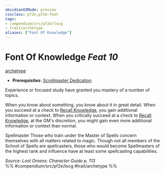```yaml
---
obsidianUIMode: preview
cssclass: pf2e,pf2e-feat
tags:
- compendium/src/pf2e/locg
- trait/archetype
aliases: ["Font Of Knowledge"]
---
```

# Font Of Knowledge  *Feat 10*  
[archetype](archetype.md "Archetype Feat Trait")  

- **Prerequisites**: [Scrollmaster Dedication](scrollmaster-dedication-locg.md)

Experience or focused study have granted you mastery of a number of topics.

When you know about something, you know about it in great detail. When you succeed at a check to [Recall Knowledge](recall-knowledge.md), you gain additional information or context. When you critically succeed at a check to [Recall Knowledge](recall-knowledge.md), at the GM's discretion, you might gain even more additional information or context than normal.

Spellmaster Those who train under the Master of Spells concern themselves with all matters related to magic. Though not all members of the School of Spells are spellcasters, those who would become Spellmasters of the highest rank and influence have at least some spellcasting capabilities.

*Source: Lost Omens: Character Guide p. 113*  
%% #compendium/src/pf2e/locg #trait/archetype %%